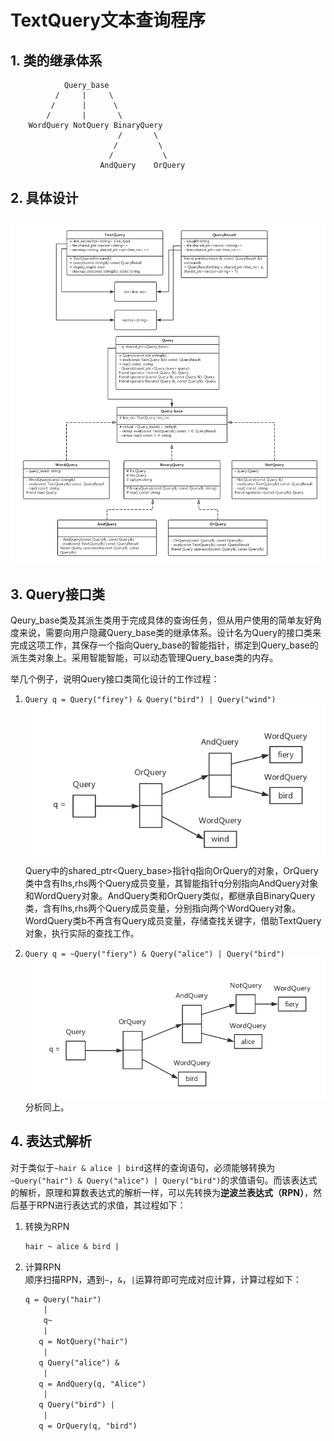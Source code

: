 # TextQuery文本查询程序     

## 1. 类的继承体系      
```class
            Query_base
          /     |     \
         /      |      \
        /       |       \
    WordQuery NotQuery BinaryQuery
                        /       \
                       /         \
                      /           \
                    AndQuery    OrQuery
```

## 2. 具体设计
![具体设计](./src/TextQuery完整设计.png)        

## 3. Query接口类       
Qeury_base类及其派生类用于完成具体的查询任务，但从用户使用的简单友好角度来说，需要向用户隐藏Query_base类的继承体系。设计名为Query的接口类来完成这项工作，其保存一个指向Query_base的智能指针，绑定到Query_base的派生类对象上。采用智能智能，可以动态管理Query_base类的内存。     

举几个例子，说明Query接口类简化设计的工作过程：     
1. `Query q = Query("firey") & Query("bird") | Query("wind")`
    ![query](./src/query.png)       
    Query中的shared_ptr<Query_base>指针q指向OrQuery的对象，OrQuery类中含有lhs,rhs两个Query成员变量，其智能指针q分别指向AndQuery对象和WordQuery对象。AndQuery类和OrQuery类似，都继承自BinaryQuery类，含有lhs,rhs两个Query成员变量，分别指向两个WordQuery对象。WordQuery类b不再含有Query成员变量，存储查找关键字，借助TextQuery对象，执行实际的查找工作。     

2. `Query q = ~Query("fiery") & Query("alice") | Query("bird")`     
    ![query2](./src/query2.png)     
    分析同上。      

## 4. 表达式解析        
对于类似于`~hair & alice | bird`这样的查询语句，必须能够转换为`~Query("hair") & Query("alice") | Query("bird")`的求值语句。而该表达式的解析，原理和算数表达式的解析一样，可以先转换为**逆波兰表达式（RPN）**，然后基于RPN进行表达式的求值，其过程如下：     
1. 转换为RPN        
    ```txt
    hair ~ alice & bird |
    ```     

2. 计算RPN      
    顺序扫描RPN，遇到`~`，`&`，`|`运算符即可完成对应计算，计算过程如下：        
    ```txt
    q = Query("hair")
        |
        q~
        |
       q = NotQuery("hair")
        |
       q Query("alice") &
        |
       q = AndQuery(q, "Alice")
        |
       q Query("bird") |
        |
       q = OrQuery(q, "bird")
    ```     

